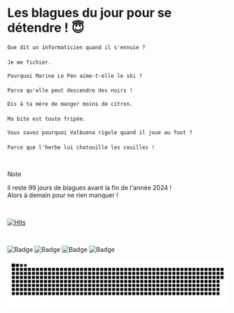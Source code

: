 
<h1>Les blagues du jour pour se détendre ! 😇</h1>

```diff
Que dit un informaticien quand il s'ennuie ?

Je me fichier.
```

```diff
Pourquoi Marine Le Pen aime-t-elle le ski ?

Parce qu'elle peut descendre des noirs !
```

```diff
Dis à ta mère de manger moins de citron.

Ma bite est toute fripée.
```

```diff
Vous savez pourquoi Valbuena rigole quand il joue au foot ?

Parce que l'herbe lui chatouille les couilles !
```

<br/>

> [!NOTE]
> Il reste 99 jours de blagues avant la fin de l'année 2024 ! <br/>
> Alors à demain pour ne rien manquer !

<br/>


[![Hits](https://hits.seeyoufarm.com/api/count/incr/badge.svg?url=https%3A%2F%2Fgithub.com%2FClems02%2Fhit-counter&count_bg=%23003E80&title_bg=%235C9FE1&icon=powershell.svg&icon_color=%23FFFFFF&title=Visite&edge_flat=false)](https://hits.seeyoufarm.com)


<br/>


![Badge](https://img.shields.io/badge/Last%20updated%20on-white?style=for-the-badge&logo=clockify)   ![Badge](https://img.shields.io/badge/24/09-white?style=for-the-badge) ![Badge](https://img.shields.io/badge/at-white?style=for-the-badge) ![Badge](https://img.shields.io/badge/03:00-white?style=for-the-badge)


<p align="center">
 <img width="1000" src="assets/github-snake.svg" alt="snake"/>
</p>
